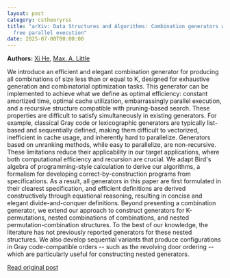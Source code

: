 ```yaml
---
layout: post
category: cstheoryrss
title: "arXiv: Data Structures and Algorithms: Combination generators with optimal cache utilization and communication
  free parallel execution"
date: 2025-07-08T00:00:00
---
```


**Authors:** [Xi He](https://dblp.uni-trier.de/search?q=Xi+He), [Max. A. Little](https://dblp.uni-trier.de/search?q=Max.+A.+Little)

We introduce an efficient and elegant combination generator for producing all
combinations of size less than or equal to K, designed for exhaustive
generation and combinatorial optimization tasks. This generator can be
implemented to achieve what we define as optimal efficiency: constant amortized
time, optimal cache utilization, embarrassingly parallel execution, and a
recursive structure compatible with pruning-based search. These properties are
difficult to satisfy simultaneously in existing generators. For example,
classical Gray code or lexicographic generators are typically list-based and
sequentially defined, making them difficult to vectorized, inefficient in cache
usage, and inherently hard to parallelize. Generators based on unranking
methods, while easy to parallelize, are non-recursive. These limitations reduce
their applicability in our target applications, where both computational
efficiency and recursion are crucial. We adapt Bird's algebra of
programming-style calculation to derive our algorithms, a formalism for
developing correct-by-construction programs from specifications. As a result,
all generators in this paper are first formulated in their clearest
specification, and efficient definitions are derived constructively through
equational reasoning, resulting in concise and elegant divide-and-conquer
definitions. Beyond presenting a combination generator, we extend our approach
to construct generators for K-permutations, nested combinations of
combinations, and nested permutation-combination structures. To the best of our
knowledge, the literature has not previously reported generators for these
nested structures. We also develop sequential variants that produce
configurations in Gray code-compatible orders -- such as the revolving door
ordering -- which are particularly useful for constructing nested generators.

[Read original post](http://arxiv.org/abs/2507.03980v1)
